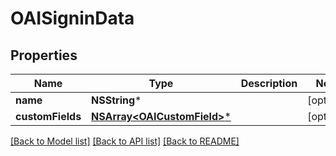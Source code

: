 # OAISigninData

## Properties
Name | Type | Description | Notes
------------ | ------------- | ------------- | -------------
**name** | **NSString*** |  | [optional] 
**customFields** | [**NSArray&lt;OAICustomField&gt;***](OAICustomField.md) |  | [optional] 

[[Back to Model list]](../README.md#documentation-for-models) [[Back to API list]](../README.md#documentation-for-api-endpoints) [[Back to README]](../README.md)


